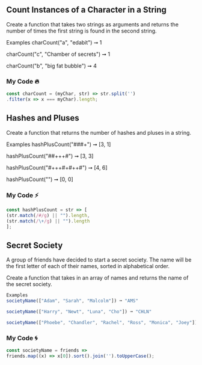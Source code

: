 ## Count Instances of a Character in a String
Create a function that takes two strings as arguments and returns the number of times the first string is found in the second string.

Examples
charCount("a", "edabit") ➞ 1

charCount("c", "Chamber of secrets") ➞ 1

charCount("b", "big fat bubble") ➞ 4
### My Code :fire:
```js
const charCount = (myChar, str) => str.split('')
.filter(x => x === myChar).length;
```
## Hashes and Pluses
Create a function that returns the number of hashes and pluses in a string.

Examples
hashPlusCount("###+") ➞ [3, 1]

hashPlusCount("##+++#") ➞ [3, 3]

hashPlusCount("#+++#+#++#") ➞ [4, 6]

hashPlusCount("") ➞ [0, 0]
### My Code :zap:
```js
const hashPlusCount = str => [
(str.match(/#/g) || "").length,
(str.match(/\+/g) || "").length
];
```
## Secret Society
A group of friends have decided to start a secret society. The name will be the first letter of each of their names, sorted in alphabetical order.

Create a function that takes in an array of names and returns the name of the secret society.
```js
Examples
societyName(["Adam", "Sarah", "Malcolm"]) ➞ "AMS"

societyName(["Harry", "Newt", "Luna", "Cho"]) ➞ "CHLN"

societyName(["Phoebe", "Chandler", "Rachel", "Ross", "Monica", "Joey"]) ➞ "CJMPRR"
```

### My Code :cyclone:
```js
const societyName = friends => 
friends.map((x) => x[0]).sort().join('').toUpperCase();

```


